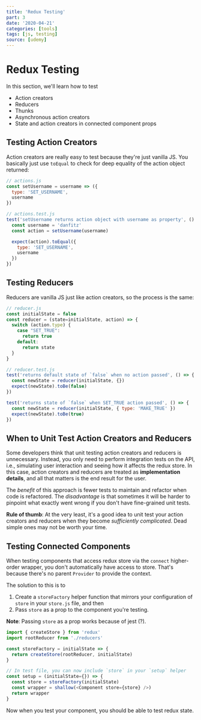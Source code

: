 ```yaml
---
title: 'Redux Testing'
part: 3
date: '2020-04-21'
categories: [tools]
tags: [js, testing]
source: [udemy]
---
```


# Redux Testing

In this section, we'll learn how to test

* Action creators
* Reducers
* Thunks
* Asynchronous action creators
* State and action creators in connected component props

## Testing Action Creators

Action creators are really easy to test because they're just vanilla JS. You basically just use `toEqual` to check for deep equality of the action object returned:

```js
// actions.js
const setUsername = username => ({
  type: 'SET_USERNAME',
  username
})

// actions.test.js
test('setUsername returns action object with username as property', () => {
  const username = 'danfitz'
  const action = setUsername(username)

  expect(action).toEqual({
    type: 'SET_USERNAME',
    username
  })
})
```

## Testing Reducers

Reducers are vanilla JS just like action creators, so the process is the same:

```js
// reducer.js
const initialState = false
const reducer = (state=initialState, action) => {
  switch (action.type) {
    case "SET_TRUE":
      return true
    default:
      return state
  }
}

// reducer.test.js
test('returns default state of `false` when no action passed', () => {
  const newState = reducer(initialState, {})
  expect(newState).toBe(false)
})

test('returns state of `false` when SET_TRUE action passed', () => {
  const newState = reducer(initialState, { type: 'MAKE_TRUE' })
  expect(newState).toBe(true)
})
```

## When to Unit Test Action Creators and Reducers

Some developers think that unit testing action creators and reducers is unnecessary. Instead, you only need to perform integration tests on the API, i.e., simulating user interaction and seeing how it affects the redux store. In this case, action creators and reducers are treated as **implementation details**, and all that matters is the end result for the user.

The *benefit* of this approach is fewer tests to maintain and refactor when code is refactored. The *disadvantage* is that sometimes it will be harder to pinpoint what exactly went wrong if you don't have fine-grained unit tests.

**Rule of thumb**: At the very least, it's a good idea to unit test your action creators and reducers when they become *sufficiently complicated*. Dead simple ones may not be worth your time.

## Testing Connected Components

When testing components that access redux store via the `connect` higher-order wrapper, you don't automatically have access to store. That's because there's no parent `Provider` to provide the context.

The solution to this is to

1. Create a `storeFactory` helper function that mirrors your configuration of `store` in your `store.js` file, and then
2. Pass `store` as a prop to the component you're testing.

**Note**: Passing `store` as a prop works because of jest (?).

```js
import { createStore } from 'redux'
import rootReducer from './reducers'

const storeFactory = initialState => {
  return createStore(rootReducer, initialState)
}

// In test file, you can now include `store` in your `setup` helper
const setup = (initialState={}) => {
  const store = storeFactory(initialState)
  const wrapper = shallow(<Component store={store} />)
  return wrapper
}
```

Now when you test your component, you should be able to test redux state.